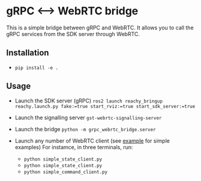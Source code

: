 # gRPC <--> WebRTC bridge

This is a simple bridge between gRPC and WebRTC. It allows you to call the gRPC services from the SDK server through WebRTC.

## Installation

* ```pip install -e .```

## Usage

* Launch the SDK server (gRPC)
```ros2 launch reachy_bringup reachy.launch.py fake:=true start_rviz:=true start_sdk_server:=true```

* Launch the signalling server
```gst-webrtc-signalling-server```

* Launch the bridge
```python -m grpc_webrtc_bridge.server```

* Launch any number of WebRTC client (see [example](./example) for simple examples)
For instamce, in three terminals, run:

  * ```python simple_state_client.py```
  * ```python simple_state_client.py```
  * ```python simple_command_client.py```
